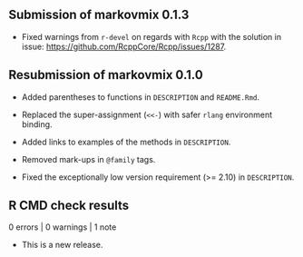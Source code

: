 ## Submission of markovmix 0.1.3

* Fixed warnings from `r-devel` on regards with `Rcpp` with the solution in issue: https://github.com/RcppCore/Rcpp/issues/1287.


## Resubmission of markovmix 0.1.0

* Added parentheses to functions in `DESCRIPTION` and `README.Rmd`.

* Replaced the super-assignment (`<<-`) with safer `rlang` environment binding.

* Added links to examples of the methods in `DESCRIPTION`.

* Removed mark-ups in `@family` tags.

* Fixed the exceptionally low version requirement (>= 2.10) in `DESCRIPTION`.


## R CMD check results

0 errors | 0 warnings | 1 note

* This is a new release.
